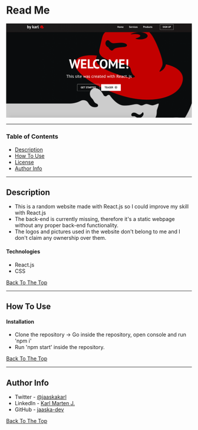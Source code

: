 # Read Me

![Project Image](./screenshot.png)


---

### Table of Contents


- [Description](#description)
- [How To Use](#how-to-use)
- [License](#license)
- [Author Info](#author-info)

---

## Description

- This is a random website made with React.js so I could improve my skill with React.js
- The back-end is currently missing, therefore it's a static webpage without any proper back-end functionality.
- The logos and pictures used in the website don't belong to me and I don't claim any ownership over them.

#### Technologies

- React.js
- CSS

[Back To The Top](#read-me-template)

---

## How To Use

#### Installation

- Clone the repository -> Go inside the repository, open console and run 'npm i'
- Run 'npm start' inside the repository.

[Back To The Top](#read-me-template)


---

## Author Info

- Twitter - [@jaaskakarl](https://twitter.com/jaaskakarl)
- LinkedIn - [Karl Marten J.](https://linkedin.com/in/karl-marten-jaaska-0646251b3)
- GitHub - [jaaska-dev](https://github.com/jaaska-dev)

[Back To The Top](#read-me-template)
